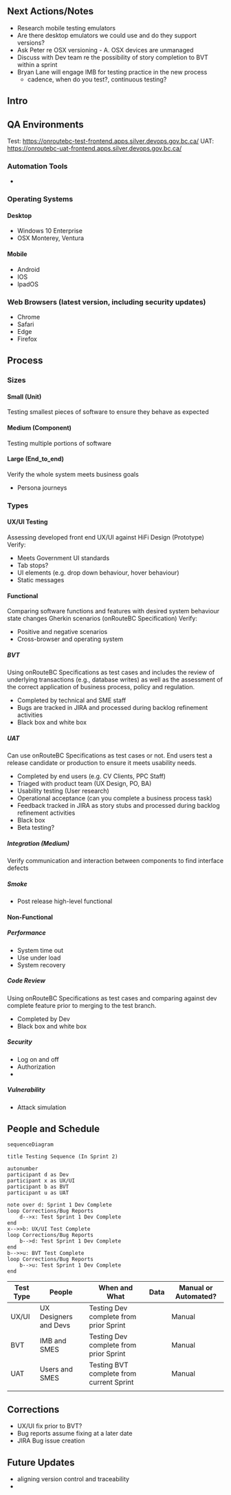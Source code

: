 ## Next Actions/Notes
- Research mobile testing emulators
- Are there desktop emulators we could use and do they support versions?
- Ask Peter re OSX versioning - A. OSX devices are unmanaged
- Discuss with Dev team re the possibility of story completion to BVT within a sprint
- Bryan Lane will engage IMB for testing practice in the new process
	- cadence, when do you test?, continuous testing?

## Intro


## QA Environments
Test: https://onroutebc-test-frontend.apps.silver.devops.gov.bc.ca/
UAT: https://onroutebc-uat-frontend.apps.silver.devops.gov.bc.ca/
### Automation Tools
- 
### Operating Systems
#### Desktop
- Windows 10 Enterprise
- OSX Monterey, Ventura
#### Mobile
- Android
- IOS
- IpadOS
### Web Browsers (latest version, including security updates)
- Chrome
- Safari
- Edge
- Firefox

## Process

### Sizes
#### Small (Unit)
Testing smallest pieces of software to ensure they behave as expected

#### Medium (Component)
Testing multiple portions of software 

#### Large (End_to_end)
Verify the whole system meets business goals
- Persona journeys

### Types

#### UX/UI Testing
Assessing developed front end UX/UI against HiFi Design (Prototype)
Verify:
- Meets Government UI standards
- Tab stops?
- UI elements (e.g. drop down behaviour, hover behaviour)
- Static messages

#### Functional
Comparing software functions and features with desired system behaviour state changes Gherkin scenarios (onRouteBC Specification)
Verify:
- Positive and negative scenarios
- Cross-browser and operating system

##### BVT
Using onRouteBC Specifications as test cases and includes the review of underlying transactions (e.g., database writes) as well as the assessment of the correct application of business process, policy and regulation.
- Completed by technical and SME staff
- Bugs are tracked in JIRA and processed during backlog refinement activities
- Black box and white box

##### UAT
Can use onRouteBC Specifications as test cases or not. End users test a release candidate or production to ensure it meets usability needs.
- Completed by end users (e.g. CV Clients, PPC Staff) 
- Triaged with product team (UX Design, PO, BA)
- Usability testing (User research)
- Operational acceptance (can you complete a business process task)
- Feedback tracked in JIRA as story stubs and processed during backlog refinement activities
- Black box
- Beta testing?

##### Integration (Medium)
Verify communication and interaction between components to find interface defects


##### Smoke
- Post release high-level functional

#### Non-Functional
##### Performance
- System time out
- Use under load
- System recovery

##### Code Review
Using onRouteBC Specifications as test cases and comparing against dev complete feature prior to merging to the test branch.
- Completed by Dev
- Black box and white box

##### Security
- Log on and off
- Authorization
- 
##### Vulnerability
- Attack simulation

## People and Schedule

```mermaid
sequenceDiagram

title Testing Sequence (In Sprint 2)

autonumber
participant d as Dev
participant x as UX/UI
participant b as BVT
participant u as UAT

note over d: Sprint 1 Dev Complete
loop Corrections/Bug Reports
	d-->x: Test Sprint 1 Dev Complete
end
x-->>b: UX/UI Test Complete
loop Corrections/Bug Reports
	b-->d: Test Sprint 1 Dev Complete
end	
b-->>u: BVT Test Complete
loop Corrections/Bug Reports
	b-->u: Test Sprint 1 Dev Complete
end	
```

| Test Type | People                | When and What                            | Data | Manual or Automated? |
| --------- | --------------------- | ---------------------------------------- | ---- | -------------------- |
| UX/UI     | UX Designers and Devs | Testing Dev complete from prior Sprint   |      | Manual               |
| BVT       | IMB and SMES          | Testing Dev complete from prior Sprint   |      | Manual               |
| UAT       | Users and SMES        | Testing BVT complete from current Sprint |      | Manual               |
|           |                       |                                          |      |                      |

## Corrections
- UX/UI fix prior to BVT?
- Bug reports assume fixing at a later date
- JIRA Bug issue creation

## Future Updates
- aligning version control and traceability
- 
